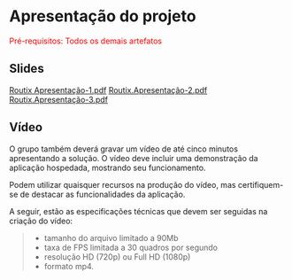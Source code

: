 # Apresentação do projeto

<span style="color:red">Pré-requisitos: Todos os demais artefatos</span>


## Slides

[Routix Apresentação-1.pdf](https://github.com/user-attachments/files/19706037/Routix.Apresentacao-1.pdf)
[Routix.Apresentação-2.pdf](https://github.com/user-attachments/files/20599864/Routix.Apresentacao-2.pdf)
[Routix.Apresentação-3.pdf](https://github.com/user-attachments/files/20599860/Routix.Apresentacao-3.pdf)

## Vídeo

O grupo também deverá gravar um vídeo de até cinco minutos apresentando a solução. O vídeo deve incluir uma demonstração da aplicação hospedada, mostrando seu funcionamento.

Podem utilizar quaisquer recursos na produção do vídeo, mas certifiquem-se de destacar as funcionalidades da aplicação.

A seguir, estão as especificações técnicas que devem ser seguidas na criação do vídeo:

> - tamanho do arquivo limitado a 90Mb
> - taxa de FPS limitada a 30 quadros por segundo
> - resolução HD (720p) ou Full HD (1080p)
> - formato mp4.



